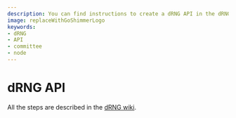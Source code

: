 ```yaml
---
description: You can find instructions to create a dRNG API in the dRNG Wiki (https://github.com/iotaledger/drng/wiki)
image: replaceWithGoShimmerLogo
keywords:
- dRNG
- API
- committee
- node
---
```

# dRNG API

All the steps are described in the [dRNG wiki](https://github.com/iotaledger/drng/wiki).